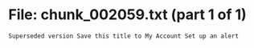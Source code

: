 ﻿# File: chunk_002059.txt (part 1 of 1)
```
Superseded version Save this title to My Account Set up an alert
```

